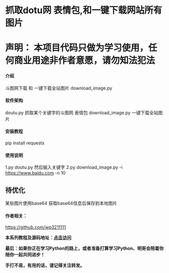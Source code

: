 # 抓取dotu网 表情包,和一键下载网站所有图片

# 声明： 本项目代码只做为学习使用，任何商业用途非作者意愿，请勿知法犯法

#### 介绍
斗图网下载 
和 一键下载全站图片 download_image.py

#### 软件架构
doutu.py 抓取某个关键字的斗图网 表情包
download_image.py 一键下载全站图片


#### 安装教程
pip install requests


#### 使用说明
1.py doutu.py 然后输入关键字
2.py download_image.py -i https://www.baidu.com -n 10

## 待优化
某些图片使用base64 获取base64信息后保存到本地图片


#### 作者相关：
https://github.com/wp3211111

**本系列教程及源码地址：[点击访问](https://gitee.com/python_play/study_python/)**

**最后：如果你正在学习Python的路上，或者准备打算学习Python、明哥会陪着你陪你一起共同进步！**

**手打不易，有用的话，请记得关注转发。**